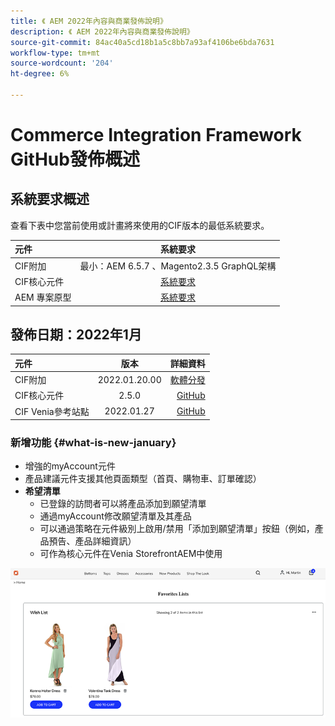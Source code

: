```yaml
---
title: 《 AEM 2022年內容與商業發佈說明》
description: 《 AEM 2022年內容與商業發佈說明》
source-git-commit: 84ac40a5cd18b1a5c8bb7a93af4106be6bda7631
workflow-type: tm+mt
source-wordcount: '204'
ht-degree: 6%

---
```


# Commerce Integration Framework GitHub發佈概述

## 系統要求概述

查看下表中您當前使用或計畫將來使用的CIF版本的最低系統要求。

| 元件 | 系統要求 |
|:-------|:-----:|
| CIF附加 | 最小：AEM 6.5.7 、Magento2.3.5 GraphQL架構 |
| CIF核心元件 | [系統要求](https://github.com/adobe/aem-core-cif-components/blob/master/VERSIONS.md) |
| AEM 專案原型 | [系統要求](https://github.com/adobe/aem-project-archetype/blob/master/VERSIONS.md) |

## 發佈日期：2022年1月

| 元件 | 版本 | 詳細資料 |
|:-------|:-----:|---------------------:|
| CIF附加 | 2022.01.20.00 | [軟體分發](https://experience.adobe.com/#/downloads/content/software-distribution/en/aem.html?package=%2Fcontent%2Fsoftware-distribution%2Fen%2Fdetails.html%2Fcontent%2Fdam%2Faem%2Fpublic%2Faem-commerce-addon-65-2022.01.20.00.zip) |
| CIF核心元件 | 2.5.0 | [GitHub](https://github.com/adobe/aem-core-cif-components/releases/tag/core-cif-components-reactor-2.5.0) |
| CIF Venia參考站點 | 2022.01.27 | [GitHub](https://github.com/adobe/aem-cif-guides-venia/releases/tag/venia-2022.01.27) |

### 新增功能 {#what-is-new-january}

* 增強的myAccount元件
* 產品建議元件支援其他頁面類型（首頁、購物車、訂單確認）
* **希望清單**
   * 已登錄的訪問者可以將產品添加到願望清單
   * 通過myAccount修改願望清單及其產品
   * 可以通過策略在元件級別上啟用/禁用「添加到願望清單」按鈕（例如，產品預告、產品詳細資訊）
   * 可作為核心元件在Venia StorefrontAEM中使用

![希望清單](/help/assets/CIF/wishlist.png)

